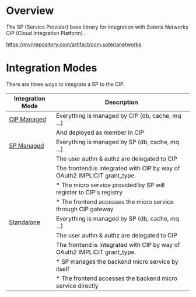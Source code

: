 # Overview

The SP (Service Provider) base library for integration with Soteria Networks CIP (Cloud Integration Platform) .

https://mvnrepository.com/artifact/com.soterianetworks

# Integration Modes

There are three ways to integrate a SP to the CIP.

Integration Mode|  Description
---|---
| [CIP Managed](./cipped.md) | Everything is managed by CIP  (db, cache, mq ...)
| | And deployed as member in CIP 
[SP Managed](./sped.md)  | Everything is managed by SP (db, cache, mq ...)
| | The user authn & authz are delegated to CIP
| | The frontend is integrated with CIP by way of OAuth2 IMPLICIT grant_type. 
| | * The micro service provided by SP will register to CIP's registry
| | * The frontend accesses the micro service through CIP gateway
|[Standalone](./standalone.md) | Everything is managed by SP (db, cache, mq ...)
| | The user authn & authz are delegated to CIP
| | The frontend is integrated with CIP by way of OAuth2 IMPLICIT grant_type. 
| | * SP manages the backend micro service by itself
| | * The frontend accesses the backend micro service directly

